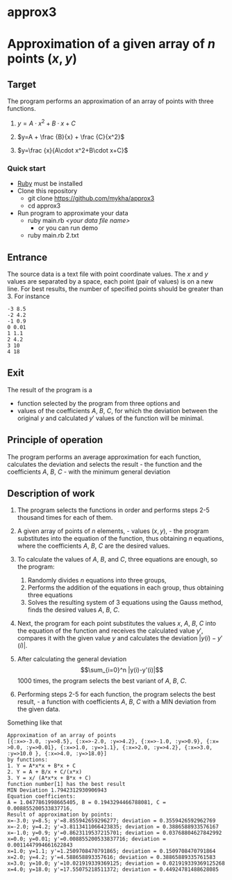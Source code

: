 # approx3
# Approximation of a given array of $n$ points $(x, y)$

## Target
The program performs an approximation of an array of points with three functions.
1. $y = A\cdot x^2+B\cdot x+C$
 
2. $y=A + \frac {B}{x} + \frac {C}{x^2}$

3. $y=\frac {x}{A\cdot x^2+B\cdot x+C}$
### Quick start
* [Ruby](https://www.ruby-lang.org/en/documentation/installation/) must be installed
* Clone this repository
  * git clone https://github.com/mykha/approx3
  * cd approx3
* Run program to approximate your data
  * ruby main.rb  *\<your data file name\>*
       + or you can run demo 
  * ruby main.rb 2.txt
## Entrance
The source data is a text file with point coordinate values. The $x$ and $y$ values are separated by a space, each point (pair of values) is on a new line.
For best results, the number of specified points should be greater than 3.
For instance
```
-3 8.5
-2 4.2
-1 0.9
0 0.01
1 1.1
2 4.2
3 10
4 18
```
## Exit
The result of the program is a 
+ function selected by the program from three options
and
+ values of the coefficients $A$, $B$, $C$, for which the deviation between the original $y$ and calculated $y'$ values of the function will be minimal.

## Principle of operation
The program performs an average approximation for each function, calculates the deviation and selects the result - the function and the coefficients $A$, $B$, $C$ - with the minimum general deviation

## Description of work
1. The program selects the functions in order and performs steps 2-5 thousand times for each of them.

2. A given array of points of $n$ elements, - values $(x, y)$, - the program substitutes into the equation of the function, thus obtaining $n$ equations, where the coefficients $A$, $B$, $C$ are the desired values.

3. To calculate the values of $A$, $B$, and $C$, three equations are enough, so the program:
    1. Randomly divides $n$ equations into three groups,
    2. Performs the addition of the equations in each group, thus obtaining three equations
    3. Solves the resulting system of 3 equations using the Gauss method, finds the desired values $A$, $B$, $C$.

4. Next, the program for each point substitutes the values $x$, $A$, $B$, $C$ into the equation of the function and receives the calculated value $y'$, compares it with the given value $y$ and calculates the deviation $|y(i)-y'(i)|$.
   
5. After calculating the general deviation $$\sum_{i=0}^n |y(i)-y'(i)|$$ 1000 times, the program selects the best variant of $A$, $B$, $C$.
   
6. Performing steps 2-5 for each function, the program selects the best result, - a function with coefficients $A$, $B$, $C$ with a MIN deviation from the given data.

Something like that

```
Approximation of an array of points
[{:x=>-3.0, :y=>8.5}, {:x=>-2.0, :y=>4.2}, {:x=>-1.0, :y=>0.9}, {:x= >0.0, :y=>0.01}, {:x=>1.0, :y=>1.1}, {:x=>2.0, :y=>4.2}, {:x=>3.0, :y=>10.0 }, {:x=>4.0, :y=>18.0}]
by functions:
1. Y = A*x*x + B*x + C
2. Y = A + B/x + C/(x*x)
3. Y = x/ (A*x*x + B*x + C)
function number[1] has the best result
MIN Deviation 1.7942312930906943
Equation coefficients:
A = 1.0477861998665405, B = 0.1943294466788081, C = 0.008855200533837716,
Result of approximation by points:
x=-3.0; y=8.5; y'=8.855942659296277; deviation = 0.3559426592962769
x=-2.0; y=4.2; y'=3.8113411066423835; deviation = 0.3886588933576167
x=-1.0; y=0.9; y'=0.8623119537215701; deviation = 0.03768804627842992
x=0.0; y=0.01; y'=0.008855200533837716; deviation = 0.0011447994661622843
x=1.0; y=1.1; y'=1.2509708470791865; deviation = 0.1509708470791864
x=2.0; y=4.2; y'=4.588658893357616; deviation = 0.38865889335761583
x=3.0; y=10.0; y'=10.021919339369125; deviation = 0.021919339369125268
x=4.0; y=18.0; y'=17.55075218511372; deviation = 0.44924781488628085
```
